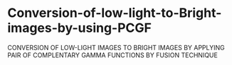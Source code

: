 # Conversion-of-low-light-to-Bright-images-by-using-PCGF
CONVERSION OF LOW-LIGHT IMAGES TO BRIGHT IMAGES BY APPLYING PAIR OF COMPLENTARY GAMMA FUNCTIONS BY FUSION TECHNIQUE

